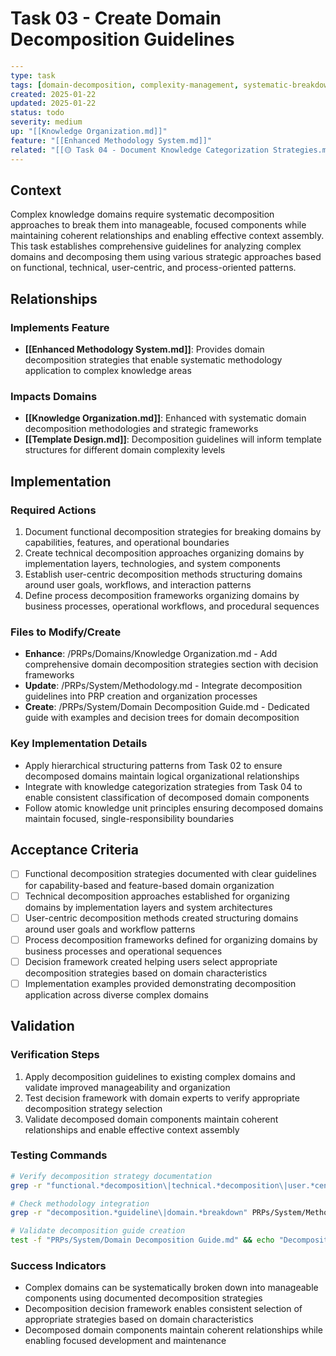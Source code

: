 # Task 03 - Create Domain Decomposition Guidelines

```yaml
---
type: task
tags: [domain-decomposition, complexity-management, systematic-breakdown]
created: 2025-01-22
updated: 2025-01-22
status: todo
severity: medium
up: "[[Knowledge Organization.md]]"
feature: "[[Enhanced Methodology System.md]]"
related: "[[🟡 Task 04 - Document Knowledge Categorization Strategies.md]]"
---
```

## Context

Complex knowledge domains require systematic decomposition approaches to break them into manageable, focused components while maintaining coherent relationships and enabling effective context assembly. This task establishes comprehensive guidelines for analyzing complex domains and decomposing them using various strategic approaches based on functional, technical, user-centric, and process-oriented patterns.

## Relationships

### Implements Feature

- **[[Enhanced Methodology System.md]]**: Provides domain decomposition strategies that enable systematic methodology application to complex knowledge areas

### Impacts Domains

- **[[Knowledge Organization.md]]**: Enhanced with systematic domain decomposition methodologies and strategic frameworks
- **[[Template Design.md]]**: Decomposition guidelines will inform template structures for different domain complexity levels

## Implementation

### Required Actions

1. Document functional decomposition strategies for breaking domains by capabilities, features, and operational boundaries
2. Create technical decomposition approaches organizing domains by implementation layers, technologies, and system components
3. Establish user-centric decomposition methods structuring domains around user goals, workflows, and interaction patterns
4. Define process decomposition frameworks organizing domains by business processes, operational workflows, and procedural sequences

### Files to Modify/Create

- **Enhance**: /PRPs/Domains/Knowledge Organization.md - Add comprehensive domain decomposition strategies section with decision frameworks
- **Update**: /PRPs/System/Methodology.md - Integrate decomposition guidelines into PRP creation and organization processes
- **Create**: /PRPs/System/Domain Decomposition Guide.md - Dedicated guide with examples and decision trees for domain decomposition

### Key Implementation Details

- Apply hierarchical structuring patterns from Task 02 to ensure decomposed domains maintain logical organizational relationships
- Integrate with knowledge categorization strategies from Task 04 to enable consistent classification of decomposed domain components
- Follow atomic knowledge unit principles ensuring decomposed domains maintain focused, single-responsibility boundaries

## Acceptance Criteria

- [ ] Functional decomposition strategies documented with clear guidelines for capability-based and feature-based domain organization
- [ ] Technical decomposition approaches established for organizing domains by implementation layers and system architectures  
- [ ] User-centric decomposition methods created structuring domains around user goals and workflow patterns
- [ ] Process decomposition frameworks defined for organizing domains by business processes and operational sequences
- [ ] Decision framework created helping users select appropriate decomposition strategies based on domain characteristics
- [ ] Implementation examples provided demonstrating decomposition application across diverse complex domains

## Validation

### Verification Steps

1. Apply decomposition guidelines to existing complex domains and validate improved manageability and organization
2. Test decision framework with domain experts to verify appropriate decomposition strategy selection
3. Validate decomposed domain components maintain coherent relationships and enable effective context assembly

### Testing Commands

```bash
# Verify decomposition strategy documentation
grep -r "functional.*decomposition\|technical.*decomposition\|user.*centric\|process.*decomposition" PRPs/Domains/Knowledge\ Organization.md

# Check methodology integration
grep -r "decomposition.*guideline\|domain.*breakdown" PRPs/System/Methodology.md

# Validate decomposition guide creation
test -f "PRPs/System/Domain Decomposition Guide.md" && echo "Decomposition guide created"
```

### Success Indicators

- Complex domains can be systematically broken down into manageable components using documented decomposition strategies
- Decomposition decision framework enables consistent selection of appropriate strategies based on domain characteristics
- Decomposed domain components maintain coherent relationships while enabling focused development and maintenance
